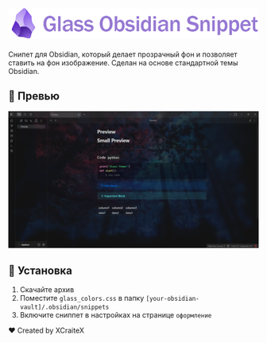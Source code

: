 ![Logo](./logo.png)
---


Снипет для Obsidian, который делает прозрачный фон и позволяет ставить на фон изображение. Сделан на основе стандартной темы Obsidian.


## 📕 Превью
![Glass Snippet Preview](./preview.png)

## 📌 Установка

1. Скачайте архив 
2. Поместите `glass_colors.css` в папку
``[your-obsidian-vault]/.obsidian/snippets``
3. Включите сниппет в настройках на странице `оформление`



❤️ Created by XCraiteX
